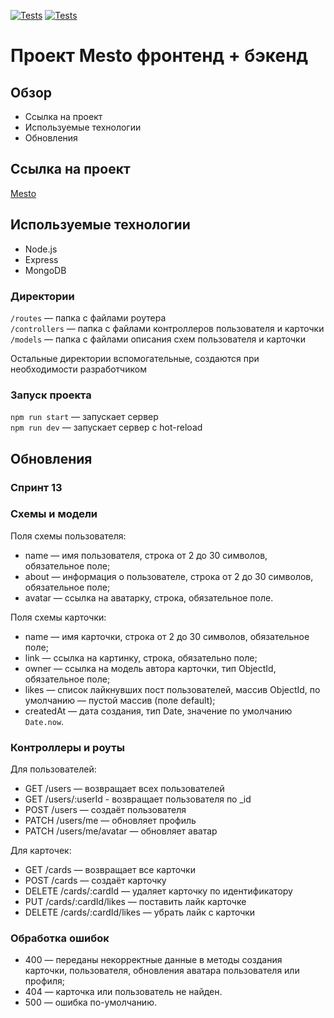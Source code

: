 [![Tests](../../actions/workflows/tests-13-sprint.yml/badge.svg)](../../actions/workflows/tests-13-sprint.yml) [![Tests](../../actions/workflows/tests-14-sprint.yml/badge.svg)](../../actions/workflows/tests-14-sprint.yml)

# Проект Mesto фронтенд + бэкенд

## Обзор

- Ссылка на проект
- Используемые технологии
- Обновления

## Ссылка на проект

[Mesto](https://github.com/never2vin/express-mesto-gha#readme)

## Используемые технологии

- Node.js
- Express
- MongoDB

### Директории

`/routes` — папка с файлами роутера  
`/controllers` — папка с файлами контроллеров пользователя и карточки  
`/models` — папка с файлами описания схем пользователя и карточки

Остальные директории вспомогательные, создаются при необходимости разработчиком

### Запуск проекта

`npm run start` — запускает сервер  
`npm run dev` — запускает сервер с hot-reload

## Обновления

### Спринт 13

### Схемы и модели

Поля схемы пользователя:

- name — имя пользователя, строка от 2 до 30 символов, обязательное поле;
- about — информация о пользователе, строка от 2 до 30 символов, обязательное поле;
- avatar — ссылка на аватарку, строка, обязательное поле.

Поля схемы карточки:

- name — имя карточки, строка от 2 до 30 символов, обязательное поле;
- link — ссылка на картинку, строка, обязательно поле;
- owner — ссылка на модель автора карточки, тип ObjectId, обязательное поле;
- likes — список лайкнувших пост пользователей, массив ObjectId, по умолчанию — пустой массив (поле default);
- createdAt — дата создания, тип Date, значение по умолчанию `Date.now`.

### Контроллеры и роуты

Для пользователей:

- GET /users — возвращает всех пользователей
- GET /users/:userId - возвращает пользователя по \_id
- POST /users — создаёт пользователя
- PATCH /users/me — обновляет профиль
- PATCH /users/me/avatar — обновляет аватар

Для карточек:

- GET /cards — возвращает все карточки
- POST /cards — создаёт карточку
- DELETE /cards/:cardId — удаляет карточку по идентификатору
- PUT /cards/:cardId/likes — поставить лайк карточке
- DELETE /cards/:cardId/likes — убрать лайк с карточки

### Обработка ошибок

- 400 — переданы некорректные данные в методы создания карточки, пользователя, обновления аватара пользователя или профиля;
- 404 — карточка или пользователь не найден.
- 500 — ошибка по-умолчанию.
